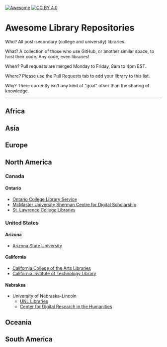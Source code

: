 [![Awesome](https://awesome.re/badge-flat.svg)](https://awesome.re)
[![CC BY 4.0][cc-by-image]][cc-by] 

[cc-by]: http://creativecommons.org/licenses/by/4.0/
[cc-by-image]: https://i.creativecommons.org/l/by/4.0/88x31.png
[cc-by-shield]: https://img.shields.io/badge/License-CC%20BY%204.0-lightgrey.svg

# Awesome Library Repositories
Who? All post-secondary (college and university) libraries.

What? A collection of those who use GitHub, or another similar space, to host their code. Any code, even libraries!

When? Pull requests are merged Monday to Friday, 8am to 4pm EST.

Where? Please use the Pull Requests tab to add your library to this list.

Why? There currently isn't any kind of "goal" other than the sharing of knowledge.


---

## Africa
## Asia
## Europe
## North America
### Canada
#### Ontario
- [Ontario College Library Service](https://github.com/oclservice)
- [McMaster University Sherman Centre for Digital Scholarship](https://github.com/scds)
- [St. Lawrence College Libraries](https://github.com/slclibraries)
### United States
#### Arizona
- [Arizona State University](https://github.com/asulibraries)
#### California
- [California College of the Arts Libraries](https://github.com/cca)
- [California Institute of Technology Library](https://github.com/caltechlibrary)
#### Nebraksa
- University of Nebraska-Lincoln
  - [UNL Libraries](https://github.com/unl-libraries)
  - [Center for Digital Research in the Humanities](https://github.com/CDRH/)
## Oceania
## South America
